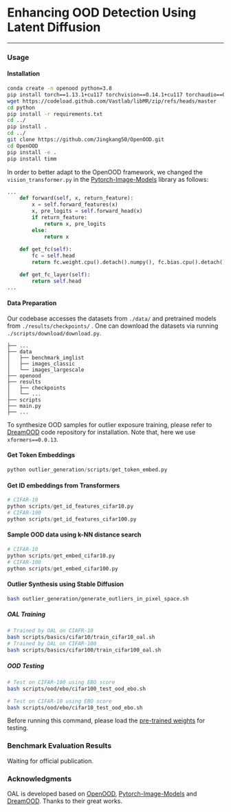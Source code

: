 # Enhancing OOD Detection Using Latent Diffusion
---

### Usage

#### Installation

```sh
conda create -n openood python=3.8
pip install torch==1.13.1+cu117 torchvision==0.14.1+cu117 torchaudio==0.13.1 --extra-index-url https://download.pytorch.org/whl/cu117
wget https://codeload.github.com/Vastlab/libMR/zip/refs/heads/master
cd python
pip install -r requirements.txt
cd ../
pip install .
cd ../
git clone https://github.com/Jingkang50/OpenOOD.git
cd OpenOOD
pip install -e .
pip install timm
```

In order to better adapt to the OpenOOD framework, we changed the  `vision_transformer.py`  in the [Pytorch-Image-Models](https://github.com/huggingface/pytorch-image-models) library as follows:

```python
...
    def forward(self, x, return_feature):
        x = self.forward_features(x)
        x, pre_logits = self.forward_head(x)
        if return_feature:
            return x, pre_logits  
        else:
            return x
   
    def get_fc(self):
        fc = self.head
        return fc.weight.cpu().detach().numpy(), fc.bias.cpu().detach().numpy()

    def get_fc_layer(self):
        return self.head
...
```

#### Data Preparation

Our codebase accesses the datasets from `./data/` and pretrained models from `./results/checkpoints/` . One can download the datasets via running  `./scripts/download/download.py`.

```
├── ...
├── data
│   ├── benchmark_imglist
│   ├── images_classic
│   └── images_largescale
├── openood
├── results
│   ├── checkpoints
│   └── ...
├── scripts
├── main.py
├── ...
```

To synthesize OOD samples for outlier exposure training, please refer to [DreamOOD](https://github.com/deeplearning-wisc/dream-ood) code repository for installation. Note that, here we use `xformers==0.0.13`.


#### Get Token Embeddings

```python
python outlier_generation/scripts/get_token_embed.py
```

#### Get ID embeddings from Transformers

```python
# CIFAR-10
python scripts/get_id_features_cifar10.py
# CIFAR-100
python scripts/get_id_features_cifar100.py
```

#### Sample OOD data using k-NN distance search

```python
# CIFAR-10
python scripts/get_embed_cifar10.py
# CIFAR-100
python scripts/get_embed_cifar100.py
```

#### Outlier Synthesis using Stable Diffusion

```sh
bash outlier_generation/generate_outliers_in_pixel_space.sh
```

##### OAL Training

```sh
# Trained by OAL on CIAFR-10
bash scripts/basics/cifar10/train_cifar10_oal.sh
# Trained by OAL on CIFAR-100
bash scripts/basics/cifar100/train_cifar100_oal.sh
```

##### OOD Testing

```sh
# Test on CIFAR-100 using EBO score
bash scripts/ood/ebo/cifar100_test_ood_ebo.sh

# Test on CIFAR-10 using EBO score
bash scripts/ood/ebo/cifar10_test_ood_ebo.sh
```
Before running this command, please load the [pre-trained weights](https://1drv.ms/f/c/409fe51635b9369c/EmLzpJb_fFpFtf3aYFgSE4QBBa-kS0teDWRcjyMDMerlfg?e=SMSVNx) for testing.

### Benchmark Evaluation Results

Waiting for official publication.

### Acknowledgments

OAL is developed based on [OpenOOD](https://github.com/Jingkang50/OpenOOD/tree/main), [Pytorch-Image-Models](https://github.com/huggingface/pytorch-image-models) and [DreamOOD](https://github.com/deeplearning-wisc/dream-ood). Thanks to their great works.
